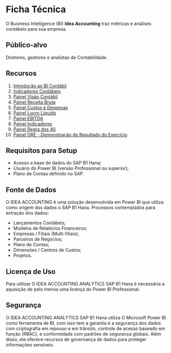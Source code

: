 # Ficha Técnica
O Business Intelligence (BI) **Idea Accounting** traz métricas e análises contábeis para sua empresa.

## Público-alvo

Diretores, gestores e analistas de Contabilidade.

## Recursos

1. [Introdução ao BI Contábil](./intro.md)
2. [Indicadores Contábeis](./indicadores_contabeis.md)
3. [Painel Visão Contábil](./painel_contabil.md)
4. [Painel Receita Bruta](./receita_bruta.md)
5. [Painel Custos e Despesas](./custos_e_despesas.md)
6. [Painel Lucro Líquido](./lucro_liquido.md)
7. [Painel EBITDA](./ebitda.md)
8. [Painel Indicadores](./indicadores.md)
9. [Painel Regra dos 40](./regra_dos_40.md)
10. [Painel DRE - Demonstração do Resultado do Exercício](./dre.md)

## Requisitos para Setup

- Acesso a base de dados do SAP B1 Hana;
- Usuário do Power BI (versão Professional ou superior);
- Plano de Contas definido no SAP.

## Fonte de Dados

O IDEA ACCOUNTING é uma solução desenvolvida em Power BI que utiliza como origem dos dados o SAP B1 Hana.
Processos contemplados para extração dos dados: 

- Lançamentos Contábeis;
- Modelos de Relatórios Financeiros;
- Empresas / Filiais (Multi-filiais);
- Parceiros de Negócios;
- Plano de Contas;
- Dimensões / Centros de Custos;
- Projetos.

## Licença de Uso

Para utilizar O IDEA ACCOUNTING ANALYTICS SAP B1 Hana é necessária a aquisição de pelo menos uma licença do Power BI Professional.

## Segurança

O IDEA ACCOUNTING ANALYTICS SAP B1 Hana utiliza O Microsoft Power BI como ferramenta de BI, com isso tem a garantia e a segurança dos dados com criptografia em repouso e em trânsito, controle de acesso baseado em função (RBAC), e conformidade com padrões de segurança globais. Além disso, ele oferece recursos de governança de dados para proteger informações sensíveis.
